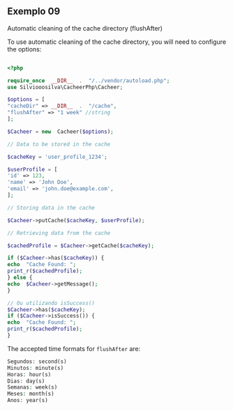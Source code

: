 ## Exemplo 09

<p>Automatic cleaning of the cache directory (flushAfter)</p>

To use automatic cleaning of the cache directory, you will need to configure the options:

```php

<?php

require_once  __DIR__  .  "/../vendor/autoload.php";
use Silviooosilva\CacheerPhp\Cacheer;

$options = [
"cacheDir" => __DIR__  .  "/cache",
"flushAfter" => "1 week" //string
];

$Cacheer = new  Cacheer($options);

// Data to be stored in the cache

$cacheKey = 'user_profile_1234';

$userProfile = [
'id' => 123,
'name' => 'John Doe',
'email' => 'john.doe@example.com',
];

// Storing data in the cache

$Cacheer->putCache($cacheKey, $userProfile);

// Retrieving data from the cache

$cachedProfile = $Cacheer->getCache($cacheKey);

if ($Cacheer->has($cacheKey)) {
echo  "Cache Found: ";
print_r($cachedProfile);
} else {
echo  $Cacheer->getMessage();
}

// Ou utilizando isSuccess()
$Cacheer->has($cacheKey);
if ($Cacheer->isSuccess()) {
echo  "Cache Found: ";
print_r($cachedProfile);
}


```
The accepted time formats for `flushAfter` are:

```php
Segundos: second(s)
Minutos: minute(s)
Horas: hour(s)
Dias: day(s)
Semanas: week(s)
Meses: month(s)
Anos: year(s)

```
